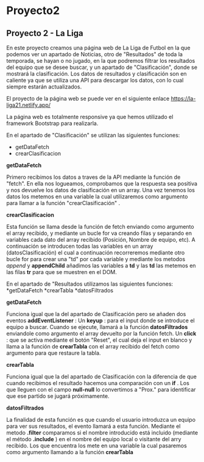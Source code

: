 # Proyecto2
## Proyecto 2 - La Liga

En este proyecto creamos una página web de La Liga de Futbol en la que podemos ver un apartado de Noticias, otro de "Resultados" de toda la temporada, se hayan o no jugado, en la que podremos filtrar los resultados del equipo que se desee buscar, y un apartado de "Clasificación", donde se mostrará la clasificación. Los datos de resultados y clasificación son en caliente ya que se utiliza una API para descargar los datos, con lo cual siempre estarán actualizados.

El proyecto de la página web se puede ver en el siguiente enlace https://la-liga21.netlify.app/

La página web es totalmente responsive ya que hemos utilizado el framework Bootstrap para realizarla.

En el apartado de "Clasificación" se utilizan las siguientes funciones:
* getDataFetch
* crearClasificacion

**getDataFetch**

Primero recibimos los datos a traves de la API mediante la función de "fetch". En ella nos logueamos, comprobamos que la respuesta sea positiva y nos devuelve los datos de clasificación en un array. Una vez tenemos los datos los metemos en una variable la cual utilizaremos como argumento para llamar a la función "crearClasificación" .

**crearClasificacion**

Esta función se llama desde la función de fetch enviando como argumento el array recibido, y mediante un bucle for va creando filas y separando en variables cada dato del array recibido (Posición, Nombre de equipo, etc). A continuación se introducen todas las variables en un array (datosClasificación) el cual a continuación recorreremos mediante otro bucle for para crear una "td" por cada variable y mediante los metodos *append* y __appendChild__ añadimos las variables a __td__ y las __td__ las metemos en las filas __tr__ para que se muestren en el DOM.


En el apartado de "Resultados utilizamos las siguientes funciones:
*getDataFetch
*crearTabla
*datosFiltrados

**getDataFetch**

Funciona igual que la del apartado de Clasificación pero se añaden dos eventos __addEventListener__ : 
Un __keyup__ : para el input donde se introduce el equipo a buscar. Cuando se ejecute, llamará a la función __datosFiltrados__ enviandole como argumento el array devuelto por la función fetch.
Un __click__ : que se activa mediante el botón "Reset", el cual deja el input en blanco y llama a la función de __crearTabla__ con el array recibido del fetch como argumento para que restaure la tabla.

**crearTabla**

Funciona igual que la del apartado de Clasificación con la diferencia de que cuando recibimos el resultado hacemos una comparación con un __if__ . Los que lleguen con el campo __null-null__ lo convertimos a "Prox." para identificar que ese partido se jugará próximamente.

**datosFiltrados**

La finalidad de esta función es que cuando el usuario introduzca un equipo para ver sus resultados, el evento llamará a esta función. 
Mediante el metodo __.filter__ comparamos si el nombre introducido está incluido (mediante el método __.include__ ) en el nombre del equipo local o visitante del arry recibido. Los que encuentra los mete en una variable la cual pasaremos como argumento llamando a la función __crearTabla__









